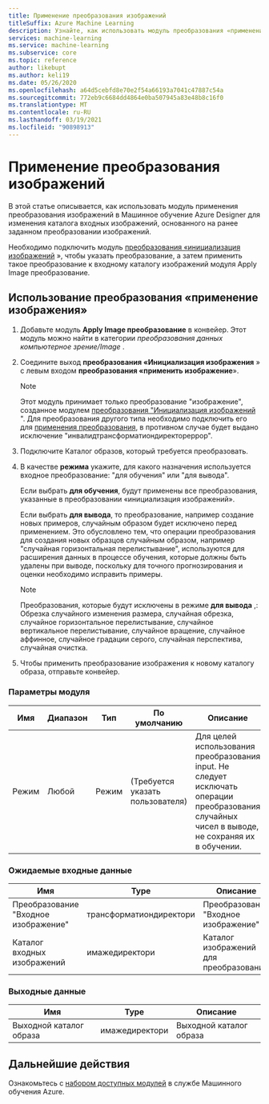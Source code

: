 ```yaml
---
title: Применение преобразования изображений
titleSuffix: Azure Machine Learning
description: Узнайте, как использовать модуль преобразования «применение изображений» для применения преобразования изображений к каталогу изображений.
services: machine-learning
ms.service: machine-learning
ms.subservice: core
ms.topic: reference
author: likebupt
ms.author: keli19
ms.date: 05/26/2020
ms.openlocfilehash: a64d5cebfd8e70e2f54a66193a7041c47887c54a
ms.sourcegitcommit: 772eb9c6684dd4864e0ba507945a83e48b8c16f0
ms.translationtype: MT
ms.contentlocale: ru-RU
ms.lasthandoff: 03/19/2021
ms.locfileid: "90898913"
---
```

# <a name="apply-image-transformation"></a>Применение преобразования изображений 

В этой статье описывается, как использовать модуль применения преобразования изображений в Машинное обучение Azure Designer для изменения каталога входных изображений, основанного на ранее заданном преобразовании изображений.  

Необходимо подключить модуль [преобразования «инициализация изображений](init-image-transformation.md) », чтобы указать преобразование, а затем применить такое преобразование к входному каталогу изображений модуля Apply Image преобразование.

## <a name="how-to-use-apply-image-transformation"></a>Использование преобразования «применение изображения»  

1. Добавьте модуль **Apply Image преобразование** в конвейер. Этот модуль можно найти в категории *преобразования данных компьютерное зрение/Image* . 

2. Соедините выход **преобразования «Инициализация изображения** » с левым входом **преобразования «применить изображение**».

     > [!NOTE]
     > Этот модуль принимает только преобразование "изображение", созданное модулем [преобразования "Инициализация изображений](init-image-transformation.md) ". Для преобразования другого типа необходимо подключить его для [применения преобразования](apply-transformation.md), в противном случае будет выдано исключение "инвалидтрансформатиондиректореррор".


3. Подключите Каталог образов, который требуется преобразовать.

4. В качестве **режима** укажите, для какого назначения используется входное преобразование: "для обучения" или "для вывода". 

   Если выбрать **для обучения**, будут применены все преобразования, указанные в преобразовании «инициализация изображений».

   Если выбрать **для вывода**, то преобразование, например создание новых примеров, случайным образом будет исключено перед применением. Это обусловлено тем, что операции преобразования для создания новых образцов случайным образом, например "случайная горизонтальная перелистывание", используются для расширения данных в процессе обучения, которые должны быть удалены при выводе, поскольку для точного прогнозирования и оценки необходимо исправить примеры.

   > [!NOTE]
   > Преобразования, которые будут исключены в режиме **для вывода** ,: Обрезка случайного изменения размера, случайная обрезка, случайное горизонтальное перелистывание, случайное вертикальное перелистывание, случайное вращение, случайное аффинное, случайное градации серого, случайная перспектива, случайная очистка.

5. Чтобы применить преобразование изображения к новому каталогу образа, отправьте конвейер.  

### <a name="module-parameters"></a>Параметры модуля

| Имя | Диапазон | Тип | По умолчанию                   | Описание                              |
| ---- | ----- | ---- | ------------------------- | ---------------------------------------- |
| Режим | Любой   | Режим | (Требуется указать пользователя) | Для целей использования преобразования input. Не следует исключать операции преобразования случайных чисел в выводе, не сохраняя их в обучении. |

### <a name="expected-inputs"></a>Ожидаемые входные данные  

| Имя                       | Type                    | Описание                       |
| -------------------------- | ----------------------- | --------------------------------- |
| Преобразование "Входное изображение" | трансформатиондиректори | Преобразование "Входное изображение"        |
| Каталог входных изображений      | имажедиректори          | Каталог изображений для преобразования |

### <a name="outputs"></a>Выходные данные  

| Имя                   | Type           | Описание            |
| ---------------------- | -------------- | ---------------------- |
| Выходной каталог образа | имажедиректори | Выходной каталог образа |

## <a name="next-steps"></a>Дальнейшие действия

Ознакомьтесь с [набором доступных модулей](module-reference.md) в службе Машинного обучения Azure. 
